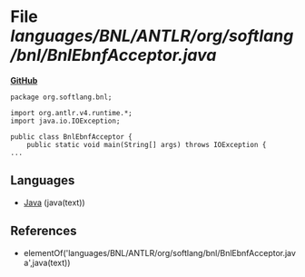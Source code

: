 # File _languages/BNL/ANTLR/org/softlang/bnl/BnlEbnfAcceptor.java_
**[GitHub](https://github.com/softlang/yas/blob/master/languages/BNL/ANTLR/org/softlang/bnl/BnlEbnfAcceptor.java)**
```
package org.softlang.bnl;

import org.antlr.v4.runtime.*;
import java.io.IOException;

public class BnlEbnfAcceptor {
	public static void main(String[] args) throws IOException {
...
```

## Languages
* [Java](../languages/Java.md) (java(text))

## References
* elementOf('languages/BNL/ANTLR/org/softlang/bnl/BnlEbnfAcceptor.java',java(text))
